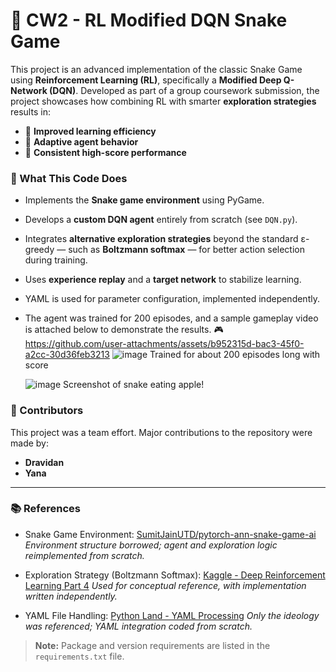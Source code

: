 # 🐍 CW2 - RL Modified DQN Snake Game

This project is an advanced implementation of the classic Snake Game using **Reinforcement Learning (RL)**, specifically a **Modified Deep Q-Network (DQN)**. Developed as part of a group coursework submission, the project showcases how combining RL with smarter **exploration strategies** results in:

* 🚀 **Improved learning efficiency**
* 🧠 **Adaptive agent behavior**
* 🎯 **Consistent high-score performance**

### 🔧 What This Code Does

* Implements the **Snake game environment** using PyGame.
* Develops a **custom DQN agent** entirely from scratch (see `DQN.py`).
* Integrates **alternative exploration strategies** beyond the standard ε-greedy — such as **Boltzmann softmax** — for better action selection during training.
* Uses **experience replay** and a **target network** to stabilize learning.
* YAML is used for parameter configuration, implemented independently.

* The agent was trained for 200 episodes, and a sample gameplay video is attached below to demonstrate the results. 🎮
  https://github.com/user-attachments/assets/b952315d-bac3-45f0-a2cc-30d36feb3213
  ![image](https://github.com/user-attachments/assets/71bc8fab-a3d3-422a-b55d-89daa80a600a)
  Trained for about 200 episodes long with score
  
  ![image](https://github.com/user-attachments/assets/37075163-164b-407e-b7d4-852be40fdf27)
  Screenshot of snake eating apple!


  

### 👥 Contributors

This project was a team effort. Major contributions to the repository were made by:

* **Dravidan**
* **Yana**

---

### 📚 References

* Snake Game Environment:
  [SumitJainUTD/pytorch-ann-snake-game-ai](https://github.com/SumitJainUTD/pytorch-ann-snake-game-ai)
  *Environment structure borrowed; agent and exploration logic reimplemented from scratch.*

* Exploration Strategy (Boltzmann Softmax):
  [Kaggle - Deep Reinforcement Learning Part 4](https://www.kaggle.com/code/yashsahu/deep-reinforcement-learning-part-4)
  *Used for conceptual reference, with implementation written independently.*

* YAML File Handling:
  [Python Land - YAML Processing](https://python.land/data-processing/python-yaml)
  *Only the ideology was referenced; YAML integration coded from scratch.*

> **Note:** Package and version requirements are listed in the `requirements.txt` file.
